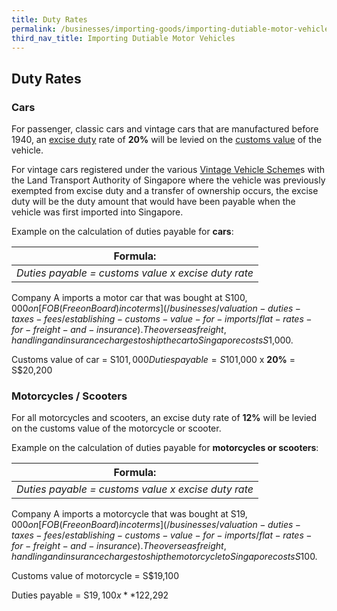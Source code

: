 ```yaml
---
title: Duty Rates
permalink: /businesses/importing-goods/importing-dutiable-motor-vehicles/duty-rates
third_nav_title: Importing Dutiable Motor Vehicles
---
```


## Duty Rates

### Cars

For passenger, classic cars and vintage cars that are manufactured before 1940, an [excise duty](/businesses/valuation-duties-taxes-and-fees/duties-and-dutiable-goods) rate of **20%** will be levied on the [customs value](/businesses/valuation-duties-taxes-fees/establishing-customs-value-for-imports/establishing-the-customs-value) of the vehicle.

For vintage cars registered under the various [Vintage Vehicle Scheme](http://www.lta.gov.sg/content/ltaweb/en/roads-and-motoring/owning-a-vehicle/registering-your-vehicle/registration-of-vintage-vehicles.html)s with the Land Transport Authority of Singapore where the vehicle was previously exempted from excise duty and a transfer of ownership occurs, the excise duty will be the duty amount that would have been payable when the vehicle was first imported into Singapore.

Example on the calculation of duties payable for **cars**:

|**Formula**:|
|--|
| *Duties payable = customs value x excise duty rate* |

Company A imports a motor car that was bought at S$100,000 on  [FOB (Free on Board) incoterms](/businesses/valuation-duties-taxes-fees/establishing-customs-value-for-imports/flat-rates-for-freight-and-insurance). The overseas freight, handling and insurance charges to ship the car to Singapore costs S$1,000.

Customs value of car = S$101,000
Duties payable = S$101,000 x **20%** = S$20,200

### Motorcycles / Scooters

For all motorcycles and scooters, an excise duty rate of **12%** will be levied on the customs value of the motorcycle or scooter.

Example on the calculation of duties payable for **motorcycles or scooters**:

|**Formula**:|
|--|
| *Duties payable = customs value x excise duty rate* |

Company A imports a motorcycle that was bought at S$19,000 on  [FOB (Free on Board) incoterms](/businesses/valuation-duties-taxes-fees/establishing-customs-value-for-imports/flat-rates-for-freight-and-insurance). The overseas freight, handling and insurance charges to ship the motorcycle to Singapore costs S$100.

Customs value of motorcycle = S$19,100

Duties payable = S$19,100 x **12%** = S$2,292
